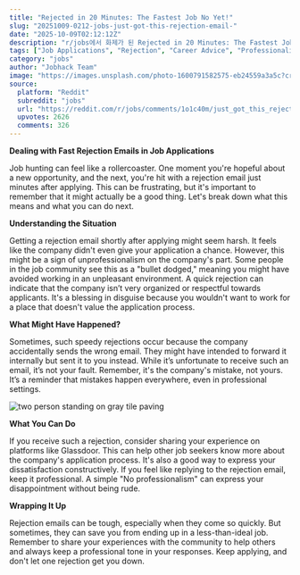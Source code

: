 ```yaml
---
title: "Rejected in 20 Minutes: The Fastest Job No Yet!"
slug: "20251009-0212-jobs-just-got-this-rejection-email-"
date: "2025-10-09T02:12:12Z"
description: "r/jobs에서 화제가 된 Rejected in 20 Minutes: The Fastest Job No Yet!에 대한 깊이 있는 분석과 인사이트"
tags: ["Job Applications", "Rejection", "Career Advice", "Professionalism"]
category: "jobs"
author: "Jobhack Team"
image: "https://images.unsplash.com/photo-1600791582575-eb24559a3a5c?crop=entropy&cs=tinysrgb&fit=max&fm=jpg&ixid=M3w3OTU0NDF8MHwxfHNlYXJjaHw0Mnx8am9iJTIwc2VhcmNofGVufDF8MHx8fDE3NTk5NzU5MTh8MA&ixlib=rb-4.1.0&q=80&w=1080"
source:
  platform: "Reddit"
  subreddit: "jobs"
  url: "https://reddit.com/r/jobs/comments/1o1c40m/just_got_this_rejection_email_not_even_20_minutes/"
  upvotes: 2626
  comments: 326
---
```


**Dealing with Fast Rejection Emails in Job Applications**

Job hunting can feel like a rollercoaster. One moment you're hopeful about a new opportunity, and the next, you're hit with a rejection email just minutes after applying. This can be frustrating, but it's important to remember that it might actually be a good thing. Let's break down what this means and what you can do next.

**Understanding the Situation**

Getting a rejection email shortly after applying might seem harsh. It feels like the company didn't even give your application a chance. However, this might be a sign of unprofessionalism on the company's part. Some people in the job community see this as a "bullet dodged," meaning you might have avoided working in an unpleasant environment. A quick rejection can indicate that the company isn’t very organized or respectful towards applicants. It's a blessing in disguise because you wouldn't want to work for a place that doesn't value the application process.

**What Might Have Happened?**

Sometimes, such speedy rejections occur because the company accidentally sends the wrong email. They might have intended to forward it internally but sent it to you instead. While it’s unfortunate to receive such an email, it’s not your fault. Remember, it's the company's mistake, not yours. It’s a reminder that mistakes happen everywhere, even in professional settings.

![two person standing on gray tile paving](https://images.unsplash.com/photo-1455849318743-b2233052fcff?crop=entropy&cs=tinysrgb&fit=max&fm=jpg&ixid=M3w3OTU0NDF8MHwxfHNlYXJjaHw1fHxjYXJlZXJ8ZW58MXwwfHx8MTc1OTk3NTkxOHww&ixlib=rb-4.1.0&q=80&w=1080)

**What You Can Do**

If you receive such a rejection, consider sharing your experience on platforms like Glassdoor. This can help other job seekers know more about the company's application process. It's also a good way to express your dissatisfaction constructively. If you feel like replying to the rejection email, keep it professional. A simple "No professionalism" can express your disappointment without being rude.

**Wrapping It Up**

Rejection emails can be tough, especially when they come so quickly. But sometimes, they can save you from ending up in a less-than-ideal job. Remember to share your experiences with the community to help others and always keep a professional tone in your responses. Keep applying, and don't let one rejection get you down.